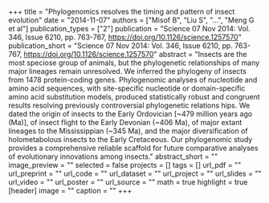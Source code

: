 +++
title = "Phylogenomics resolves the timing and pattern of insect evolution"
date = "2014-11-07"
authors = ["Misof B", "Liu S", "...", "Meng G et al"]
publication_types = ["2"]
publication = "Science  07 Nov 2014: Vol. 346, Issue 6210, pp. 763-767, https://doi.org/10.1126/science.1257570"
publication_short = "Science  07 Nov 2014: Vol. 346, Issue 6210, pp. 763-767, https://doi.org/10.1126/science.1257570"
abstract = "Insects are the most speciose group of animals, but the phylogenetic relationships of many major lineages remain unresolved. We inferred the phylogeny of insects from 1478 protein-coding genes. Phylogenomic analyses of nucleotide and amino acid sequences, with site-specific nucleotide or domain-specific amino acid substitution models, produced statistically robust and congruent results resolving previously controversial phylogenetic relations hips. We dated the origin of insects to the Early Ordovician [~479 million years ago (Ma)], of insect flight to the Early Devonian (~406 Ma), of major extant lineages to the Mississippian (~345 Ma), and the major diversification of holometabolous insects to the Early Cretaceous. Our phylogenomic study provides a comprehensive reliable scaffold for future comparative analyses of evolutionary innovations among insects."
abstract_short = ""
image_preview = ""
selected = false
projects = []
tags = []
url_pdf = ""
url_preprint = ""
url_code = ""
url_dataset = ""
url_project = ""
url_slides = ""
url_video = ""
url_poster = ""
url_source = ""
math = true
highlight = true
[header]
image = ""
caption = ""
+++